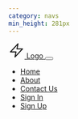 ```yaml
---
category: navs
min_height: 281px
---
```


<nav class="container mx-auto px-8 py-5">
  <div class="relative flex justify-between items-center">
    <a href="#" class="flex items-center">
      <svg
        class="text-{primary}-500 mr-2"
        xmlns="http://www.w3.org/2000/svg"
        width="32"
        height="32"
        viewBox="0 0 32 32"
      >
        <g
          stroke-linecap="round"
          stroke-linejoin="round"
          stroke-width="2"
          fill="currentColor"
          stroke="currentColor"
        >
          <polygon
            points="19 3 4 19 15 19 13 29 28 13 17 13 19 3"
            fill="none"
            stroke="currentColor"
            stroke-miterlimit="10"
          />
        </g>
      </svg>
      <span class="text-gray-800 font-bold">Logo</span>
    </a>
    <button
      onclick="this.nextElementSibling.classList.toggle('hidden')"
      class="px-3 py-2 border-2 rounded text-gray-500 border-gray-500 inline-block md:hidden"
    >
      <svg
        class="fill-current h-3 w-3"
        viewBox="0 0 20 20"
        xmlns="http://www.w3.org/2000/svg"
      >
        <title>Menu</title>
        <path stroke-width="1" stroke="currentColor" d="M0 3h20v2H0V3zm0 6h20v2H0V9zm0 6h20v2H0v-2z" />
      </svg>
    </button>
    <ul
      class="w-full max-w-xs hidden absolute right-0 top-0 mt-12 font-medium tracking-wide text-sm text-gray-800 bg-white p-5 shadow rounded z-10 md:max-w-full md:w-auto md:flex md:mt-0 md:relative md:flex-row md:items-center md:bg-transparent md:p-0 md:shadow-none md:rounded-none"
    >
      <li class="mr-10 mb-3 md:mb-0">
        <a href="#" class="hover:text-{primary}-700">Home</a>
      </li>
      <li class="mr-10 mb-3 md:mb-0">
        <a href="#" class="hover:text-{primary}-700">About</a>
      </li>
      <li class="mr-10 mb-3 md:mb-0">
        <a href="#" class="hover:text-{primary}-700">Contact Us</a>
      </li>
      <li class="mr-10 mb-3 md:mb-0">
        <a href="#" class="hover:text-{primary}-700">Sign In</a>
      </li>
      <li>
        <a
          href="#"
          class="text-white bg-{primary}-500 hover:bg-{primary}-600 px-6 py-2 rounded inline-block font-semibold"
          >Sign Up</a
        >
      </li>
    </ul>
  </div>
</nav>
